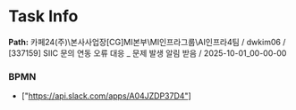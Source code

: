 # Task Info

**Path:** 카페24(주)\본사사업장\[CG]MI본부\MI인프라그룹\AI인프라4팀 / dwkim06 / [337159] SIIC 문의 연동 오류 대응 _ 문제 발생 알림 받음 / 2025-10-01_00-00-00

### BPMN
- ["https://api.slack.com/apps/A04JZDP37D4"]

